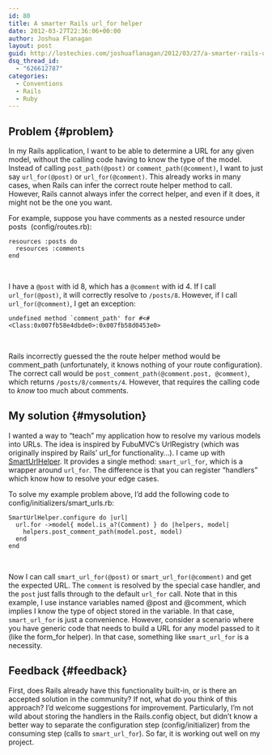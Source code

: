 ```yaml
---
id: 80
title: A smarter Rails url_for helper
date: 2012-03-27T22:36:06+00:00
author: Joshua Flanagan
layout: post
guid: http://lostechies.com/joshuaflanagan/2012/03/27/a-smarter-rails-url_for-helper/
dsq_thread_id:
  - "626612787"
categories:
  - Conventions
  - Rails
  - Ruby
---
```

## Problem {#problem}

In my Rails application, I want to be able to determine a URL for any given model, without the calling code having to know the type of the model. Instead of calling `post_path(@post)` or `comment_path(@comment)`, I want to just say `url_for(@post)` or `url_for(@comment)`. This already works in many cases, when Rails can infer the correct route helper method to call. However, Rails cannot always infer the correct helper, and even if it does, it might not be the one you want.

For example, suppose you have comments as a nested resource under posts&nbsp; (config/routes.rb):

    resources :posts do
      resources :comments
    end
    

&nbsp;

I have a `@post` with id 8, which has a `@comment` with id 4. If I call `url_for(@post)`, it will correctly resolve to `/posts/8`. However, if I call `url_for(@comment)`, I get an exception:

    undefined method `comment_path' for #<#<Class:0x007fb58e4dbde0>:0x007fb58d0453e0>
    

&nbsp;

Rails incorrectly guessed the the route helper method would be comment_path (unfortunately, it knows nothing of your route configuration). The correct call would be `post_comment_path(@comment.post, @comment)`, which returns `/posts/8/comments/4`. However, that requires the calling code to _know_ too much about comments.

## My solution {#mysolution}

I wanted a way to “teach” my application how to resolve my various models into URLs. The idea is inspired by FubuMVC’s UrlRegistry (which was originally inspired by Rails’ url_for functionality…). I came up with <a href="https://gist.github.com/2223161" target="_blank">SmartUrlHelper</a>. It provides a single method: `smart_url_for`, which is a wrapper around `url_for`. The difference is that you can register “handlers” which know how to resolve your edge cases.

To solve my example problem above, I’d add the following code to config/initializers/smart_urls.rb:

    SmartUrlHelper.configure do |url|
      url.for ->model{ model.is_a?(Comment) } do |helpers, model|
        helpers.post_comment_path(model.post, model)
      end
    end
    

&nbsp;

Now I can call `smart_url_for(@post)` or `smart_url_for(@comment)` and get the expected URL. The `comment` is resolved by the special case handler, and the `post` just falls through to the default `url_for` call. Note that in this example, I use instance variables named @post and @comment, which implies I know the type of object stored in the variable. In that case, `smart_url_for` is just a convenience. However, consider a scenario where you have generic code that needs to build a URL for any model passed to it (like the form_for helper). In that case, something like `smart_url_for` is a necessity.

## Feedback {#feedback}

First, does Rails already have this functionality built-in, or is there an accepted solution in the community? If not, what do you think of this approach? I&#8217;d welcome suggestions for improvement. Particularly, I’m not wild about storing the handlers in the Rails.config object, but didn’t know a better way to separate the configuration step (config/initializer) from the consuming step (calls to `smart_url_for`). So far, it is working out well on my project.
